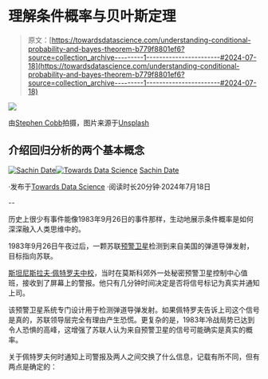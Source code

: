 # 理解条件概率与贝叶斯定理

> 原文：[https://towardsdatascience.com/understanding-conditional-probability-and-bayes-theorem-b779f8801ef6?source=collection_archive---------1-----------------------#2024-07-18](https://towardsdatascience.com/understanding-conditional-probability-and-bayes-theorem-b779f8801ef6?source=collection_archive---------1-----------------------#2024-07-18)

![](../Images/a601b9d150959bed02fd6c67d7c81646.png)

由[Stephen Cobb](https://unsplash.com/@chuffed?utm_source=medium&utm_medium=referral)拍摄，图片来源于[Unsplash](https://unsplash.com/?utm_source=medium&utm_medium=referral)

## 介绍回归分析的两个基本概念

[](https://timeseriesreasoning.medium.com/?source=post_page---byline--b779f8801ef6--------------------------------)[![Sachin Date](../Images/bd023298b414caf88f79b00ef032d065.png)](https://timeseriesreasoning.medium.com/?source=post_page---byline--b779f8801ef6--------------------------------)[](https://towardsdatascience.com/?source=post_page---byline--b779f8801ef6--------------------------------)[![Towards Data Science](../Images/a6ff2676ffcc0c7aad8aaf1d79379785.png)](https://towardsdatascience.com/?source=post_page---byline--b779f8801ef6--------------------------------) [Sachin Date](https://timeseriesreasoning.medium.com/?source=post_page---byline--b779f8801ef6--------------------------------)

·发布于[Towards Data Science](https://towardsdatascience.com/?source=post_page---byline--b779f8801ef6--------------------------------) ·阅读时长20分钟·2024年7月18日

--

历史上很少有事件能像1983年9月26日的事件那样，生动地展示条件概率是如何深深融入人类思维中的。

1983年9月26日午夜过后，一颗苏联[预警卫星](https://en.wikipedia.org/wiki/Early_warning_satellite)检测到来自美国的弹道导弹发射，目标指向苏联。

[斯坦尼斯拉夫·佩特罗夫中校](https://en.wikipedia.org/wiki/Stanislav_Petrov)，当时在莫斯科郊外一处秘密预警卫星控制中心值班，接收到了屏幕上的警报。他只有几分钟时间决定是否将信号标记为真实并通知上司。

该预警卫星系统专门设计用于检测弹道导弹发射。如果佩特罗夫告诉上司这个信号是真的，苏联领导层完全有理由产生恐慌。更复杂的是，1983年冷战局势已达到令人恐惧的高峰，这增强了苏联人认为来自预警卫星的信号可能确实是真实的概率。

关于佩特罗夫何时通知上司警报及两人之间交换了什么信息，记载有所不同，但有两点是确定的：
